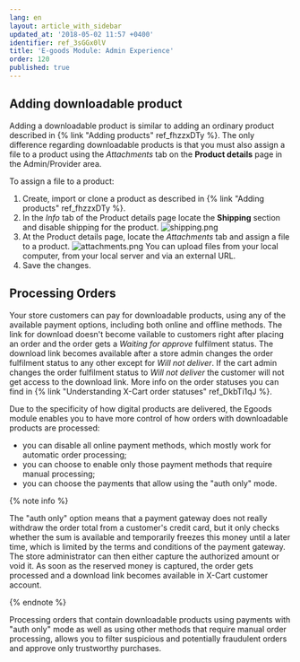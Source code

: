 ```yaml
---
lang: en
layout: article_with_sidebar
updated_at: '2018-05-02 11:57 +0400'
identifier: ref_3sGGx0lV
title: 'E-goods Module: Admin Experience'
order: 120
published: true
---
```


## Adding downloadable product

Adding a downloadable product is similar to adding an ordinary product described in {% link "Adding products" ref_fhzzxDTy %}. The only difference regarding downloadable products is that you must also assign a file to a product using the _Attachments_ tab on the **Product details** page in the Admin/Provider area.

To assign a file to a product:
1. Create, import or clone a product as described in {% link "Adding products" ref_fhzzxDTy %}.
2. In the _Info_ tab of the Product details page locate the **Shipping** section and disable shipping for the product.
  ![shipping.png]({{site.baseurl}}/attachments/ref_3sGGx0lV/shipping.png)
3. At the Product details page, locate the _Attachments_ tab and assign a file to a product.
  ![attachments.png]({{site.baseurl}}/attachments/ref_3sGGx0lV/attachments.png)
  You can upload files from your local computer, from your local server and via an external URL.
4. Save the changes.

## Processing Orders

Your store customers can pay for downloadable products, using any of the available payment options, including both online and offline methods. The link for download doesn't become vailable to customers right after placing an order and the order gets a _Waiting for approve_ fulfilment status. The download link becomes available after a store admin changes the order fulfilment status to any other except for _Will not deliver_. If the cart admin changes the order fulfilment status to _Will not deliver_ the customer will not get access to the download link. More info on the order statuses you can find in {% link "Understanding X-Cart order statuses" ref_DkbTi1qJ %}.

Due to the specificity of how digital products are delivered, the Egoods module enables you to have more control of how orders with downloadable products are processed: 
- you can disable all online payment methods, which mostly work for automatic order processing;
- you can choose to enable only those payment methods that require manual processing; 
- you can choose the payments that allow using the "auth only" mode. 

{% note info %}

The "auth only" option means that a payment gateway does not really withdraw the order total from a customer's credit card, but it only checks whether the sum is available and temporarily freezes this money until a later time, which is limited by the terms and conditions of the payment gateway. The store administrator can then either capture the authorized amount or void it. As soon as the reserved money is captured, the order gets processed and a download link becomes available in X-Cart customer account.

{% endnote %}

Processing orders that contain downloadable products using payments with "auth only" mode as well as using other methods that require manual order processing, allows you to filter suspicious and potentially fraudulent orders and approve only trustworthy purchases.
